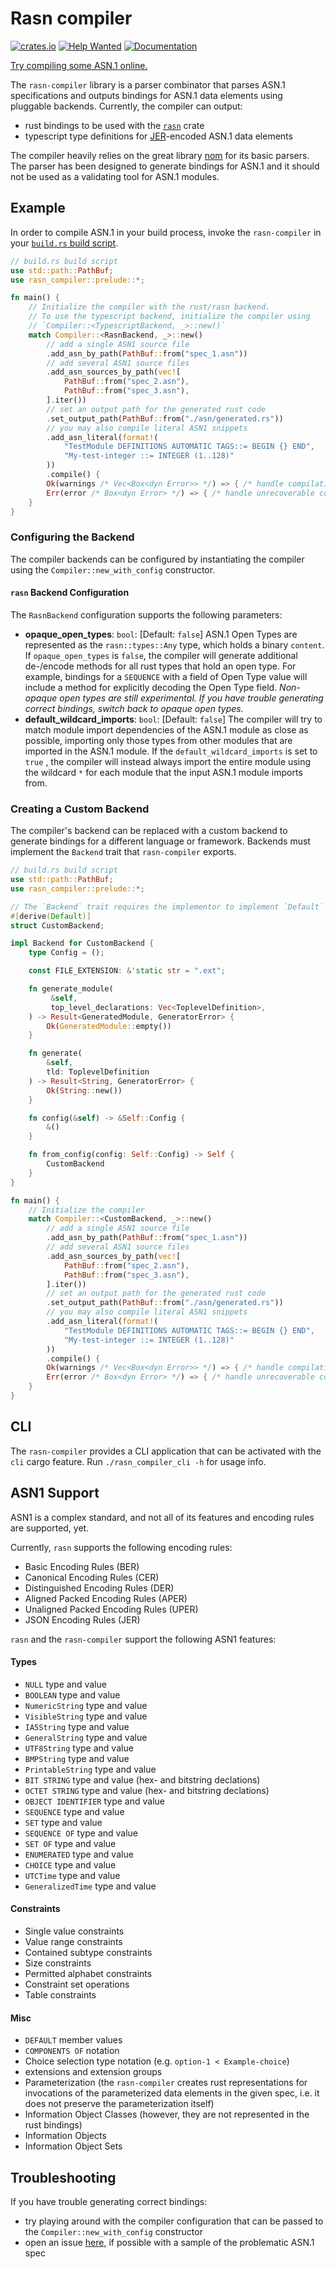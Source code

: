 # Rasn compiler

[![crates.io](https://img.shields.io/crates/d/rasn-compiler.svg)](https://crates.io/crates/rasn-compiler)
[![Help Wanted](https://img.shields.io/github/issues/librasn/compiler/help%20wanted?color=green)](https://github.com/librasn/compiler/issues?q=is%3Aissue+is%3Aopen+label%3A%22help+wanted%22)
[![Documentation](https://docs.rs/rasn-compiler/badge.svg)](https://docs.rs/rasn-compiler/)

[Try compiling some ASN.1 online.](https://librasn.github.io/)

The `rasn-compiler` library is a parser combinator that parses ASN.1 specifications and outputs bindings for ASN.1 data
elements using pluggable backends. Currently, the compiler can output:

-   rust bindings to be used with the [`rasn`](https://github.com/librasn/rasn) crate
-   typescript type definitions for [JER](https://www.itu.int/rec/T-REC-X.697/en)-encoded ASN.1 data elements

The compiler heavily relies on the great library [nom](https://docs.rs/nom/latest/nom/) for its basic parsers. The
parser has been designed to generate bindings for ASN.1 and it should not be used as a validating tool for ASN.1
modules.

## Example

In order to compile ASN.1 in your build process, invoke the `rasn-compiler` in your
[`build.rs` build script](https://doc.rust-lang.org/cargo/reference/build-scripts.html).

```rust
// build.rs build script
use std::path::PathBuf;
use rasn_compiler::prelude::*;

fn main() {
    // Initialize the compiler with the rust/rasn backend.
    // To use the typescript backend, initialize the compiler using
    // `Compiler::<TypescriptBackend, _>::new()`
    match Compiler::<RasnBackend, _>::new()
        // add a single ASN1 source file
        .add_asn_by_path(PathBuf::from("spec_1.asn"))
        // add several ASN1 source files
        .add_asn_sources_by_path(vec![
            PathBuf::from("spec_2.asn"),
            PathBuf::from("spec_3.asn"),
        ].iter())
        // set an output path for the generated rust code
        .set_output_path(PathBuf::from("./asn/generated.rs"))
        // you may also compile literal ASN1 snippets
        .add_asn_literal(format!(
            "TestModule DEFINITIONS AUTOMATIC TAGS::= BEGIN {} END",
            "My-test-integer ::= INTEGER (1..128)"
        ))
        .compile() {
        Ok(warnings /* Vec<Box<dyn Error>> */) => { /* handle compilation warnings */ }
        Err(error /* Box<dyn Error> */) => { /* handle unrecoverable compilation error */ }
    }
}
```

### Configuring the Backend

The compiler backends can be configured by instantiating the compiler using the `Compiler::new_with_config` constructor.

#### `rasn` Backend Configuration

The `RasnBackend` configuration supports the following parameters:

-   **opaque_open_types**: `bool`: [Default: `false`] ASN.1 Open Types are represented as the `rasn::types::Any` type,
    which holds a binary `content`. If `opaque_open_types` is `false`, the compiler will generate additional de-/encode methods for
    all rust types that hold an open type. For example, bindings for a `SEQUENCE` with a field of Open Type value will include a method for explicitly decoding the Open Type field. _Non-opaque open types are still
    experimental. If you have trouble generating correct bindings, switch back to opaque open types._
-   **default_wildcard_imports**: `bool`: [Default: `false`] The compiler will try to match module import dependencies
    of the ASN.1 module as close as possible, importing only those types from other modules that are imported in the
    ASN.1 module. If the `default_wildcard_imports` is set to `true` , the compiler will instead always import the
    entire module using the wildcard `*` for each module that the input ASN.1 module imports from.

### Creating a Custom Backend

The compiler's backend can be replaced with a custom backend to generate bindings for a different language or framework.
Backends must implement the `Backend` trait that `rasn-compiler` exports.

```rust
// build.rs build script
use std::path::PathBuf;
use rasn_compiler::prelude::*;

// The `Backend` trait requires the implementor to implement `Default`
#[derive(Default)]
struct CustomBackend;

impl Backend for CustomBackend {
    type Config = ();

    const FILE_EXTENSION: &'static str = ".ext";

    fn generate_module(
         &self,
         top_level_declarations: Vec<ToplevelDefinition>,
    ) -> Result<GeneratedModule, GeneratorError> {
        Ok(GeneratedModule::empty())
    }

    fn generate(
        &self,
        tld: ToplevelDefinition
    ) -> Result<String, GeneratorError> {
        Ok(String::new())
    }

    fn config(&self) -> &Self::Config {
        &()
    }

    fn from_config(config: Self::Config) -> Self {
        CustomBackend
    }
}

fn main() {
    // Initialize the compiler
    match Compiler::<CustomBackend, _>::new()
        // add a single ASN1 source file
        .add_asn_by_path(PathBuf::from("spec_1.asn"))
        // add several ASN1 source files
        .add_asn_sources_by_path(vec![
            PathBuf::from("spec_2.asn"),
            PathBuf::from("spec_3.asn"),
        ].iter())
        // set an output path for the generated rust code
        .set_output_path(PathBuf::from("./asn/generated.rs"))
        // you may also compile literal ASN1 snippets
        .add_asn_literal(format!(
            "TestModule DEFINITIONS AUTOMATIC TAGS::= BEGIN {} END",
            "My-test-integer ::= INTEGER (1..128)"
        ))
        .compile() {
        Ok(warnings /* Vec<Box<dyn Error>> */) => { /* handle compilation warnings */ }
        Err(error /* Box<dyn Error> */) => { /* handle unrecoverable compilation error */ }
    }
}
```

## CLI

The `rasn-compiler` provides a CLI application that can be activated with the `cli` cargo feature. Run
`./rasn_compiler_cli -h` for usage info.

## ASN1 Support

ASN1 is a complex standard, and not all of its features and encoding rules are supported, yet.

Currently, `rasn` supports the following encoding rules:

-   Basic Encoding Rules (BER)
-   Canonical Encoding Rules (CER)
-   Distinguished Encoding Rules (DER)
-   Aligned Packed Encoding Rules (APER)
-   Unaligned Packed Encoding Rules (UPER)
-   JSON Encoding Rules (JER)

`rasn` and the `rasn-compiler` support the following ASN1 features:

#### Types

-   `NULL` type and value
-   `BOOLEAN` type and value
-   `NumericString` type and value
-   `VisibleString` type and value
-   `IA5String` type and value
-   `GeneralString` type and value
-   `UTF8String` type and value
-   `BMPString` type and value
-   `PrintableString` type and value
-   `BIT STRING` type and value (hex- and bitstring declations)
-   `OCTET STRING` type and value (hex- and bitstring declations)
-   `OBJECT IDENTIFIER` type and value
-   `SEQUENCE` type and value
-   `SET` type and value
-   `SEQUENCE OF` type and value
-   `SET OF` type and value
-   `ENUMERATED` type and value
-   `CHOICE` type and value
-   `UTCTime` type and value
-   `GeneralizedTime` type and value

#### Constraints

-   Single value constraints
-   Value range constraints
-   Contained subtype constraints
-   Size constraints
-   Permitted alphabet constraints
-   Constraint set operations
-   Table constraints

#### Misc

-   `DEFAULT` member values
-   `COMPONENTS OF` notation
-   Choice selection type notation (e.g. `option-1 < Example-choice`)
-   extensions and extension groups
-   Parameterization (the `rasn-compiler` creates rust representations for invocations of the parameterized data
    elements in the given spec, i.e. it does not preserve the parameterization itself)
-   Information Object Classes (however, they are not represented in the rust bindings)
-   Information Objects
-   Information Object Sets

## Troubleshooting

If you have trouble generating correct bindings:
 * try playing around with the compiler configuration that can be passed to the `Compiler::new_with_config` constructor
 * open an issue [here](https://github.com/librasn/compiler/issues), if possible with a sample of the problematic ASN.1 spec